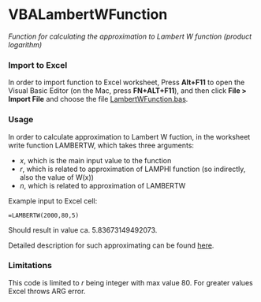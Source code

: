 # VBALambertWFunction
*Function for calculating the approximation to Lambert W function (product logarithm)*

### Import to Excel
In order to import function to Excel worksheet, Press **Alt+F11** to open the Visual Basic Editor (on the Mac, press **FN+ALT+F11**), and then click **File > Import File** and choose the file [LambertWFunction.bas](./LambertWFunction.bas).

### Usage
In order to calculate approximation to Lambert W fuction, in the worksheet write function LAMBERTW, which takes three arguments:
 - *x*, which is the main input value to the function
 - *r*, which is related to approximation of LAMPHI function (so indirectly, also the value of W(x))
 - *n*, which is related to approximation of LAMBERTW

Example input to Excel cell:
```
=LAMBERTW(2000,80,5)
```
Should result in value ca. 5.83673149492073.

Detailed description for such approximating can be found [here](https://mathoverflow.net/questions/57819/best-approximation-to-the-lambertwx-or-explambertwx).

### Limitations

This code is limited to *r* being integer with max value 80. For greater values Excel throws ARG error.
